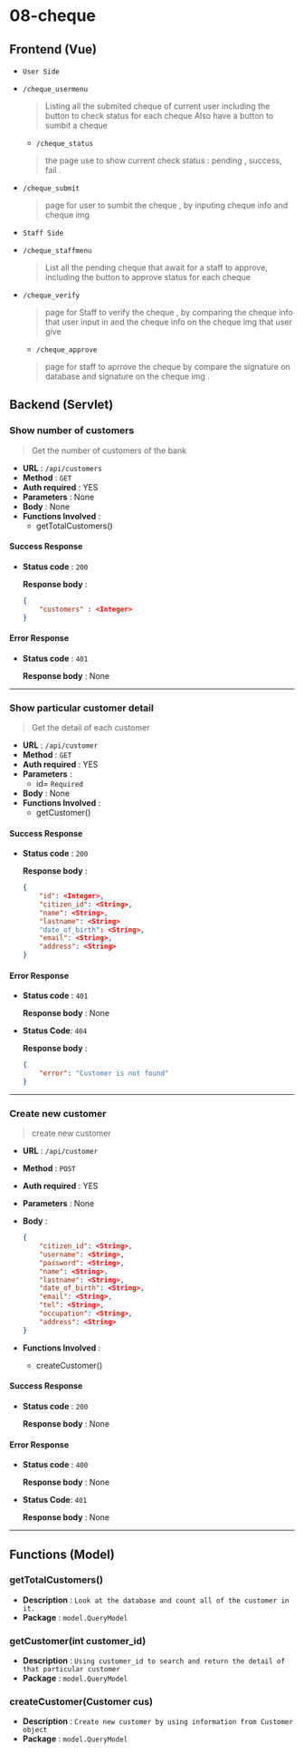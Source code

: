 # 08-cheque



## Frontend (Vue)

- `User Side`
- `/cheque_usermenu`
  > Listing all the submited cheque of current user including the button to check status for each cheque 
  > Also have a button to sumbit a cheque
  
  - `/cheque_status`
  > the page use to show current check status : pending , success, fail .
 

- `/cheque_submit` 
  > page for user to sumbit the cheque , by inputing cheque info and  cheque img


- `Staff Side`
- `/cheque_staffmenu` 
  > List all the pending cheque that await for a staff to approve, including the button to approve status for each cheque 
- `/cheque_verify` 
  > page for Staff to verify the cheque , by comparing the cheque info that user input in  and the cheque info on the cheque img that     user give 
  - `/cheque_approve` 
  > page for staff to aprrove the cheque by compare the signature on database and signature on the cheque img .


## Backend (Servlet)

 ### Show number of customers

>  Get the number of customers of the bank

- **URL** : `/api/customers`
- **Method** : `GET`
- **Auth required** : YES
- **Parameters** : None
- **Body** : None
- **Functions Involved** :  
  - getTotalCustomers()

#### Success Response

- **Status code** : `200`

  **Response body** :

  ```json
  {
      "customers" : <Integer>
  }
  ```

#### Error Response

- **Status code** : `401`

  **Response body** : None

---

 ### Show particular customer detail

> Get the detail of each customer

- **URL** : `/api/customer`
- **Method** : `GET`
- **Auth required** : YES
- **Parameters** : 
  - id=<String> `Required`
- **Body** : None
- **Functions Involved** :  
  - getCustomer()

#### Success Response

- **Status code** : `200`

  **Response body** :

  ```json
  {
      "id": <Integer>,
      "citizen_id": <String>,
      "name": <String>,
      "lastname": <String>
      "date_of_birth": <String>,
      "email": <String>,
      "address": <String>
  }
  ```

#### Error Response

- **Status code** : `401`

  **Response body** : None

- **Status Code**: `404`

  **Response body** : 

  ```json
  {
      "error": "Customer is not found"
  }
  ```

---

 ### Create new customer

> create new customer 

- **URL** : `/api/customer`

- **Method** : `POST`

- **Auth required** : YES

- **Parameters** : None

- **Body** : 

  ```json
  {
      "citizen_id": <String>,
      "username": <String>,
      "password": <String>,
      "name": <String>,
      "lastname": <String>,
      "date_of_birth": <String>,
      "email": <String>,
      "tel": <String>,
      "occupation": <String>,
      "address": <String>
  }
  ```

- **Functions Involved** :  
  - createCustomer()

#### Success Response

- **Status code** : `200`

  **Response body** : None

#### Error Response

- **Status code** : `400`

  **Response body** : None

- **Status Code**: `401`

  **Response body** : None

---



##  Functions (Model)

### getTotalCustomers()

- **Description** : `Look at the database and count all of the customer in it.`
- **Package** : `model.QueryModel`

### getCustomer(int customer_id)

- **Description** : `Using customer_id to search and return the detail of that particular customer`
- **Package** : `model.QueryModel`

### createCustomer(Customer cus)

- **Description** : `Create new customer by using information from Customer object`
- **Package** : `model.QueryModel`

